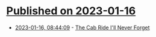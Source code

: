 # [Published on 2023-01-16](index.md)

* [2023-01-16, 08:44:09](https://news.ycombinator.com/item?id=34398396) - [The Cab Ride I'll Never Forget](https://kentnerburn.com/the-cab-ride-ill-never-forget/)
